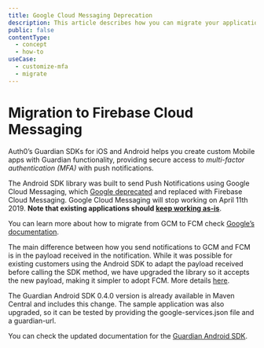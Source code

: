 ```yaml
---
title: Google Cloud Messaging Deprecation
description: This article describes how you can migrate your applications based on the Android Guardian SDK to Firebase Cloud Messaging
public: false
contentType:
  - concept
  - how-to
useCase:
  - customize-mfa
  - migrate
---
```

# Migration to Firebase Cloud Messaging

Auth0’s Guardian SDKs for iOS and Android helps you create custom Mobile apps with Guardian functionality, providing secure access to <dfn data-key="multifactor-authentication">multi-factor authentication (MFA)</dfn> with push notifications. 

The Android SDK library was built to send Push Notifications using Google Cloud Messaging, which [Google deprecated](https://firebase.googleblog.com/2018/04/time-to-upgrade-from-gcm-to-fcm.html) and replaced with Firebase Cloud Messaging. Google Cloud Messaging will stop working on April 11th 2019. **Note that existing applications should [keep working as-is](https://aws.amazon.com/blogs/messaging-and-targeting/the-end-of-google-cloud-messaging-and-what-it-means-for-your-apps/)**.

You can learn more about how to migrate from GCM to FCM check [Google’s documentation](https://developers.google.com/cloud-messaging/android/android-migrate-fcm).

The main difference between how you send notifications to GCM and FCM is in the payload received in the notification. While it was possible for existing customers using the Android SDK to adapt the payload received before calling the SDK method, we have upgraded the library so it accepts the new payload, making it simpler to adopt FCM. More details [here](https://github.com/auth0/Guardian.Android/pull/84).

The Guardian Android SDK 0.4.0 version is already available in Maven Central and includes this change. The sample application was also upgraded, so it can be tested by providing the google-services.json file and a guardian-url. 

You can check the updated documentation for the [Guardian Android SDK](/mfa/guides/guardian/guardian-android-sdk).



